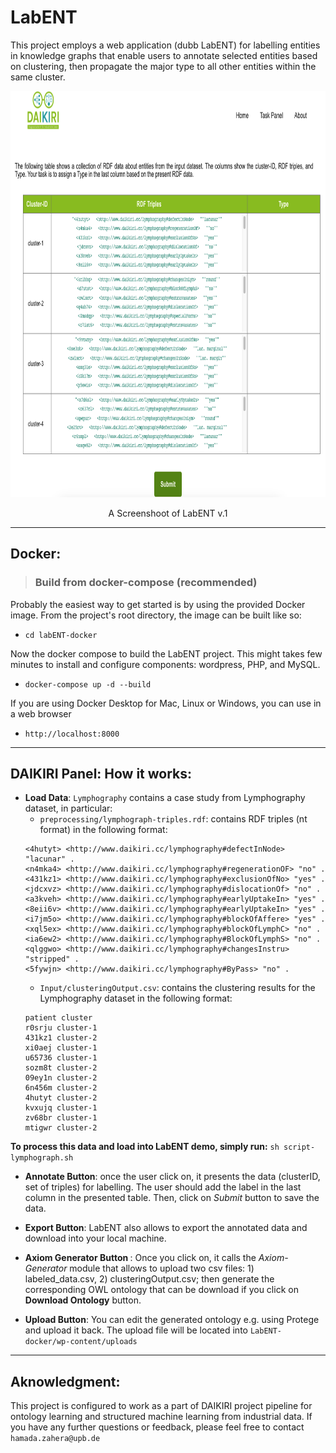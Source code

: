 # LabENT
This project employs a web application (dubb LabENT) for labelling entities in knowledge graphs that enable users to annotate selected entities based on clustering, then propagate the major type to all other entities within the same cluster. 



<p align="center">
<img src="screenshots/annotate.png" width="1000" height="650">
</p>
<p align="center">A Screenshoot of LabENT v.1</p>

---
## Docker:
> ### Build from docker-compose (recommended)
Probably the easiest way to get started is by using the provided Docker image. From the project's root directory, the image can be built like so:
* `cd labENT-docker`

Now the docker compose to build the LabENT project. This might takes few minutes to install and configure components: wordpress, PHP, and MySQL.
* `docker-compose up -d --build` 

If you are using Docker Desktop for Mac, Linux or Windows, you can use in a web browser
* `http://localhost:8000` 
---
## DAIKIRI Panel: How it works:

* <b>Load Data</b>:  `Lymphography` contains a case study from Lymphography dataset, in particular:
    * `preprocessing/lymphograph-triples.rdf`: contains RDF triples (nt format) in the following format: 
  ```
  <4hutyt> <http://www.daikiri.cc/lymphography#defectInNode> "lacunar" .
  <n4mka4> <http://www.daikiri.cc/lymphography#regenerationOF> "no" .
  <431kz1> <http://www.daikiri.cc/lymphography#exclusionOfNo> "yes" .
  <jdcxvz> <http://www.daikiri.cc/lymphography#dislocationOf> "no" .
  <a3kveh> <http://www.daikiri.cc/lymphography#earlyUptakeIn> "yes" .
  <8eii6v> <http://www.daikiri.cc/lymphography#earlyUptakeIn> "yes" .
  <i7jm5o> <http://www.daikiri.cc/lymphography#blockOfAffere> "yes" .
  <xql5ex> <http://www.daikiri.cc/lymphography#blockOfLymphC> "no" .
  <ia6ew2> <http://www.daikiri.cc/lymphography#BlockOfLymphS> "no" .
  <qlggwo> <http://www.daikiri.cc/lymphography#changesInstru> "stripped" .
  <5fywjn> <http://www.daikiri.cc/lymphography#ByPass> "no" .
  ``` 
    * `Input/clusteringOutput.csv`: contains the clustering results for the Lymphography dataset in the following format: 
    ```
    patient cluster
    r0srju cluster-1
    431kz1 cluster-2
    xi0aej cluster-1
    u65736 cluster-1
    sozm8t cluster-2
    09ey1n cluster-2
    6n456m cluster-2
    4hutyt cluster-2
    kvxujq cluster-1
    zv68br cluster-1
    mtigwr cluster-2
    ```
<b> To process this data and load into LabENT demo, simply run:</b> `sh script-lymphograph.sh`

* <b>Annotate Button</b>: once the user click on, it presents the data (clusterID, set of triples) for labelling. The user should add the label in the last column in the presented table. Then, click on <i>Submit</i> button to save the data.

* <b>Export Button</b>: LabENT also allows to export the annotated data and download into your local machine.

* <b> Axiom Generator Button </b>: Once you click on, it calls the <i>Axiom-Generator</i> module that allows to upload two csv files: 1) labeled_data.csv, 2) clusteringOutput.csv; then generate the corresponding OWL ontology that can be download if you click on <b>Download Ontology</b> button. 

* <b>Upload Button</b>: You can edit the generated ontology e.g. using Protege and upload it back. The upload file will be located into 
`LabENT-docker/wp-content/uploads`
---
## Aknowledgment: 
This project is configured to work as a part of DAIKIRI project pipeline for ontology learning and structured machine learning from industrial data. If you have any further questions or feedback, please feel free to contact `hamada.zahera@upb.de`





